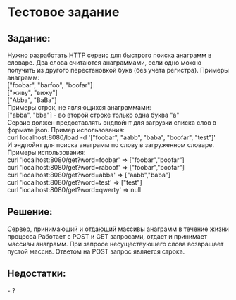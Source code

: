 <h1>Тестовое задание</h1>
<h2>Задание:</h2>
Нужно разработать HTTP сервис для быстрого поиска анаграмм в словаре.
Два слова считаются анаграммами, если одно можно получить из другого перестановкой букв (без учета регистра).
Примеры анаграмм:<br>
["foobar", "barfoo", "boofar"]<br>
["живу", "вижу"]<br>
["Abba", "BaBa"]<br>
Примеры строк, не являющихся анаграммами:<br>
["abba", "bba"] - во второй строке только одна буква "а"<br>
Сервис должен предоставлять эндпойнт для загрузки списка слов в формате json. Пример использования:<br>
curl localhost:8080/load -d '["foobar", "aabb", "baba", "boofar", "test"]'<br>
И эндпойнт для поиска анаграмм по слову в загруженном словаре. Примеры использования:<br>
curl 'localhost:8080/get?word=foobar' => ["foobar","boofar"]<br>
curl 'localhost:8080/get?word=raboof' => ["foobar","boofar"]<br>
curl 'localhost:8080/get?word=abba' => ["aabb","baba"]<br>
curl 'localhost:8080/get?word=test' => ["test"]<br>
curl 'localhost:8080/get?word=qwerty' => null<br>
<h2>Решение:</h2>
Сервер, принимающий и отдающий массивы анаграмм в течение жизни процесса
Работает с POST и GET запросами, отдает и принимает массивы анаграмм. При запросе несуществующего слова возвращает
пустой массив. Ответом на POST запрос является строка.
<h2>Недостатки:</h2>
- ?